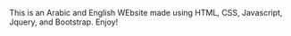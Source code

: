 This is an Arabic and English WEbsite made using HTML, CSS, Javascript, Jquery, and Bootstrap. Enjoy!
